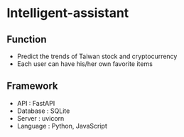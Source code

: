 # Intelligent-assistant

## Function
- Predict the trends of Taiwan stock and cryptocurrency
- Each user can have his/her own favorite items

## Framework
- API : FastAPI
- Database : SQLite 
- Server : uvicorn
- Language : Python, JavaScript

